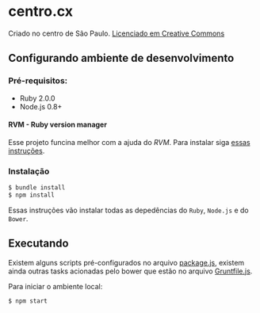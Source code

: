 # centro.cx

Criado no centro de São Paulo. [Licenciado em Creative Commons](https://github.com/egermano/centro.cx/blob/master/LICENSE)


## Configurando ambiente de desenvolvimento

### Pré-requisitos:

* Ruby 2.0.0
* Node.js 0.8+

#### RVM - Ruby version manager

Esse projeto funcina melhor com a ajuda do *RVM*. Para instalar siga [essas instruções](https://rvm.io/rvm/install).

### Instalação

```bash
$ bundle install
$ npm install
```
Essas instruções vão instalar todas as depedências do `Ruby`, `Node.js` e do `Bower`.

## Executando 

Existem alguns scripts pré-configurados no arquivo [package.js](./package.json), existem ainda outras tasks acionadas pelo bower que estão no arquivo [Gruntfile.js](./Gruntfile.js).

Para iniciar o ambiente local: 

```bash
$ npm start
```


